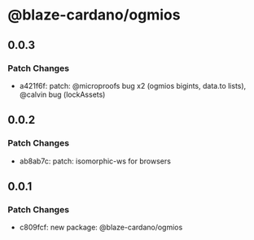 # @blaze-cardano/ogmios

## 0.0.3

### Patch Changes

- a421f6f: patch: @microproofs bug x2 (ogmios bigints, data.to lists), @calvin bug (lockAssets)

## 0.0.2

### Patch Changes

- ab8ab7c: patch: isomorphic-ws for browsers

## 0.0.1

### Patch Changes

- c809fcf: new package: @blaze-cardano/ogmios

